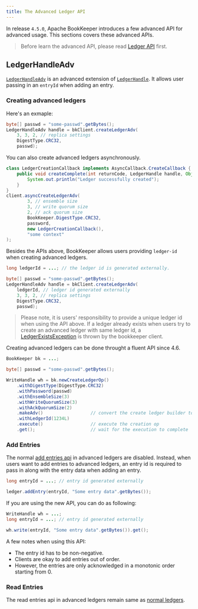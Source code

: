 ```yaml
---
title: The Advanced Ledger API
---
```


In release `4.5.0`, Apache BookKeeper introduces a few advanced API for advanced usage.
This sections covers these advanced APIs.

> Before learn the advanced API, please read [Ledger API](../ledger-api) first.

## LedgerHandleAdv

[`LedgerHandleAdv`](../javadoc/org/apache/bookkeeper/client/LedgerHandleAdv) is an advanced extension of [`LedgerHandle`](../javadoc/org/apache/bookkeeper/client/LedgerHandle).
It allows user passing in an `entryId` when adding an entry.

### Creating advanced ledgers

Here's an exmaple:

```java
byte[] passwd = "some-passwd".getBytes();
LedgerHandleAdv handle = bkClient.createLedgerAdv(
    3, 3, 2, // replica settings
    DigestType.CRC32,
    passwd);
```

You can also create advanced ledgers asynchronously.

```java
class LedgerCreationCallback implements AsyncCallback.CreateCallback {
    public void createComplete(int returnCode, LedgerHandle handle, Object ctx) {
        System.out.println("Ledger successfully created");
    }
}
client.asyncCreateLedgerAdv(
        3, // ensemble size
        3, // write quorum size
        2, // ack quorum size
        BookKeeper.DigestType.CRC32,
        password,
        new LedgerCreationCallback(),
        "some context"
);
```

Besides the APIs above, BookKeeper allows users providing `ledger-id` when creating advanced ledgers.

```java
long ledgerId = ...; // the ledger id is generated externally.

byte[] passwd = "some-passwd".getBytes();
LedgerHandleAdv handle = bkClient.createLedgerAdv(
    ledgerId, // ledger id generated externally
    3, 3, 2, // replica settings
    DigestType.CRC32,
    passwd);
```

> Please note, it is users' responsibility to provide a unique ledger id when using the API above.
> If a ledger already exists when users try to create an advanced ledger with same ledger id,
> a [LedgerExistsException](../javadoc/org/apache/bookkeeper/client/BKException.BKLedgerExistException.html) is thrown by the bookkeeper client.

Creating advanced ledgers can be done throught a fluent API since 4.6.

```java
BookKeeper bk = ...;

byte[] passwd = "some-passwd".getBytes();

WriteHandle wh = bk.newCreateLedgerOp()
    .withDigestType(DigestType.CRC32)
    .withPassword(passwd)
    .withEnsembleSize(3)
    .withWriteQuorumSize(3)
    .withAckQuorumSize(2)
    .makeAdv()                  // convert the create ledger builder to create ledger adv builder
    .withLedgerId(1234L)
    .execute()                  // execute the creation op
    .get();                     // wait for the execution to complete

```

### Add Entries

The normal [add entries api](ledger-api/#adding-entries-to-ledgers) in advanced ledgers are disabled. Instead, when users want to add entries
to advanced ledgers, an entry id is required to pass in along with the entry data when adding an entry.

```java
long entryId = ...; // entry id generated externally

ledger.addEntry(entryId, "Some entry data".getBytes());
```

If you are using the new API, you can do as following:

```java
WriteHandle wh = ...;
long entryId = ...; // entry id generated externally

wh.write(entryId, "Some entry data".getBytes()).get();
```

A few notes when using this API:

- The entry id has to be non-negative.
- Clients are okay to add entries out of order.
- However, the entries are only acknowledged in a monotonic order starting from 0.

### Read Entries

The read entries api in advanced ledgers remain same as [normal ledgers](../ledger-api/#reading-entries-from-ledgers).
